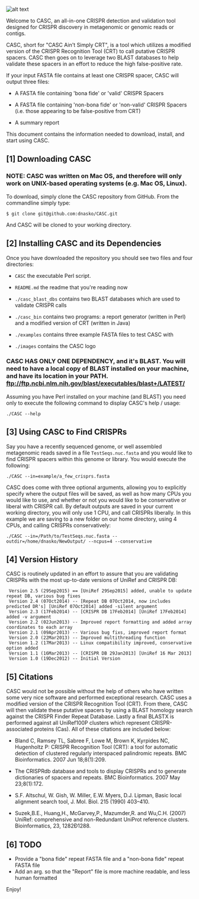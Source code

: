 ![alt text](https://github.com/dnasko/CASC/blob/master/images/casc_logo.png?raw=true "CASC")

Welcome to CASC, an all-in-one CRISPR detection and validation
tool designed for CRISPR discovery in metagenomic or genomic reads or contigs.

CASC, short for "CASC Ain't Simply CRT", is a tool which utilizes
a modified version of the CRISPR Recognition Tool (CRT) to call putative
CRISPR spacers. CASC then goes on to leverage two BLAST databases
to help validate these spacers in an effort to reduce the high
false-positive rate.

If your input FASTA file contains at least one CRISPR spacer, CASC will
output three files:

  * A FASTA file containing 'bona fide' or 'valid' CRISPR Spacers
  
  * A FASTA file containing 'non-bona fide' or 'non-valid' CRISPR Spacers (i.e. those appearing to be false-positive from CRT)
  
  * A summary report

This document contains the information needed to download, install,
and start using CASC.

[1] Downloading CASC
--------------------

### NOTE: CASC was written on Mac OS, and therefore will only work on UNIX-based operating systems (e.g. Mac OS, Linux).

To download, simply clone the CASC repository from GitHub. From the commandline
simply type:

`$ git clone git@github.com:dnasko/CASC.git`

And CASC will be cloned to your working directory.

[2] Installing CASC and its Dependencies
----------------------------------------

Once you have downloaded the repository you should see two files and four directories:

  * `CASC` the executable Perl script.

  * `README.md` the readme that you're reading now

  * `./casc_blast_dbs` contains two BLAST databases which are used to validate CRISPR calls
  
  * `./casc_bin` contains two programs: a report generator (written in Perl) and a modified version of CRT (written in Java)

  * `./examples` contains three example FASTA files to test CASC with

  * `./images` contains the CASC logo

### CASC HAS ONLY ONE DEPENDENCY, and it's BLAST. You will need to have a local copy of BLAST installed on your machine, and have its location in your PATH. ftp://ftp.ncbi.nlm.nih.gov/blast/executables/blast+/LATEST/

Assuming you have Perl installed on your machine (and BLAST) you need only
to execute the following command to display CASC's help / usage:

    ./CASC --help

[3] Using CASC to Find CRISPRs
------------------------------

Say you have a recently sequenced genome, or well assembled metagenomic reads
saved in a file `TestSeqs.nuc.fasta` and you would like to find CRISPR spacers
within this genome or library. You would execute the following:

    ./CASC --in=example/a_few_crisprs.fasta

CASC does come with three optional arguments, allowing you to explicitly specify
where the output files will be saved, as well as how many CPUs you would like
to use, and whether or not you would like to be conservative or liberal with CRISPR
call. By default outputs are saved in your current working directory, you
will only use 1 CPU, and call CRISPRs liberally. In this example we are saving
to a new folder on our home directory, using 4 CPUs, and calling CRISPRs conservatively:

    ./CASC --in=/Path/to/TestSeqs.nuc.fasta --outdir=/home/dnasko/NewOutput/ --ncpus=4 --conservative

[4] Version History
-------------------

CASC is routinely updated in an effort to assure that you are validating CRISPRs
with the most up-to-date versions of UniRef and CRISPR DB:

     Version 2.5 (29Sep2015) == [UniRef 29Sep2015] added, unable to update repeat DB, various bug fixes
     Version 2.4 (07Oct2014) -- [Repeat DB 07Oct2014, now includes predicted DR's] [UniRef 07Oct2014] added -silent argument
     Version 2.3 (17Feb2014) -- [CRISPR DB 17Feb2014] [UniRef 17Feb2014] added -v argument
     Version 2.2 (02Jun2013) -- Improved report formatting and added array coordinates to each array
     Version 2.1 (09Apr2013) -- Various bug fixs, improved report format
     Version 2.0 (22Mar2013) -- Improved multithreading function
     Version 1.2 (17Mar2013) -- Linux compatibility improved, conservative option added
     Version 1.1 (16Mar2013) -- [CRISPR DB 29Jan2013] [UniRef 16 Mar 2013]
     Version 1.0 (19Dec2012) -- Initial Version

[5] Citations
-------------

CASC would not be possible without the help of others who have written some
very nice software and performed exceptional research. CASC uses a modified
version of the CRISPR Recognition Tool (CRT). From there, CASC will then
validate these putative spacers by using a BLAST homology search against the
CRISPR Finder Repeat Database. Lastly a final BLASTX is performed against all
UniRef100P clusters which represent CRISPR-associated proteins (Cas). All of
these citations are included below:

  * Bland C, Ramsey TL, Sabree F, Lowe M, Brown K, Kyrpides NC, Hugenholtz P: CRISPR Recognition Tool (CRT): a tool for automatic detection of clustered regularly interspaced palindromic repeats. BMC Bioinformatics. 2007 Jun 18;8(1):209.

  * The CRISPRdb database and tools to display CRISPRs and to generate dictionaries of spacers and repeats. BMC Bioinformatics. 2007 May 23;8(1):172.
  
  * S.F. Altschul, W. Gish, W. Miller, E.W. Myers, D.J. Lipman, Basic local alignment search tool, J. Mol. Biol. 215 (1990) 403–410.
  
  * Suzek,B.E., Huang,H., McGarvey,P., Mazumder,R. and Wu,C.H. (2007) UniRef: comprehensive and non-Redundant UniProt reference clusters. Bioinformatics, 23, 1282Ð1288.

[6] TODO
--------

  * Provide a "bona fide" repeat FASTA file and a "non-bona fide" repeat FASTA file
  * Add an arg. so that the "Report" file is more machine readable, and less human formatted


Enjoy!
